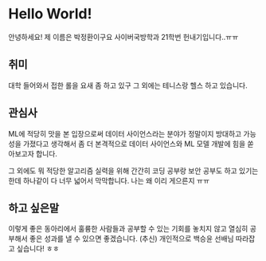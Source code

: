 # Hello World!
안녕하세요! 제 이름은 박정환이구요 사이버국방학과 21학번 헌내기입니다..ㅠㅠ

## 취미
대학 들어와서 접한 롤을 요새 좀 하고 있구 그 외에는 테니스랑 헬스 하고 있습니다.

## 관심사
ML에 적당히 맛을 본 입장으로써 데이터 사이언스라는 분야가 정말이지 방대하고 가능성을 가졌다고 생각해서 좀 더 본격적으로 데이터 사이언스와 ML 모델 개발에 힘을 쏟아보고자 합니다.

그 외에도 뭐 적당한 알고리즘 실력을 위해 간간히 코딩 공부랑 보안 공부도 하고 있기는 한데 하나같이 다 너무 넓어서 막막합니다. 나는 왜 이리 게으른지 ㅠㅠ

## 하고 싶은말
이렇게 좋은 동아리에서 훌륭한 사람들과 공부할 수 있는 기회를 놓치지 않고 열심히 공부해서 좋은 성과를 낼 수 있으면 좋겠습니다. 
(추신) 개인적으로 백승윤 선배님 따라잡고 싶습니다! ㅎㅎ
